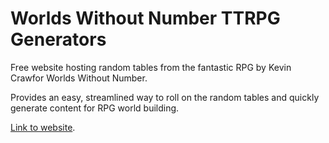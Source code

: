 # Worlds Without Number TTRPG Generators

Free website hosting random tables from the fantastic RPG by Kevin Crawfor Worlds Without Number.

Provides an easy, streamlined way to roll on the random tables and quickly generate content for RPG world building.

[Link to website](https://jdglaser.github.io/ttrpg-generators/).